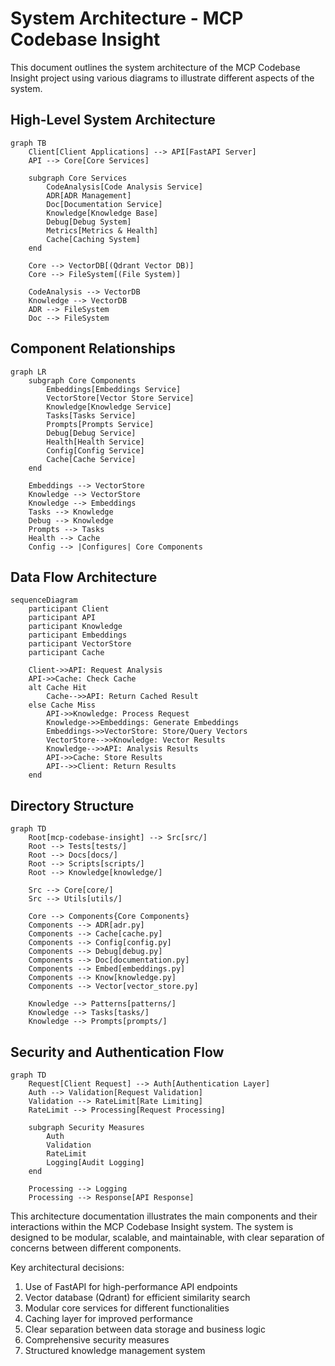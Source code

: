 # System Architecture - MCP Codebase Insight

This document outlines the system architecture of the MCP Codebase Insight project using various diagrams to illustrate different aspects of the system.

## High-Level System Architecture

```mermaid
graph TB
    Client[Client Applications] --> API[FastAPI Server]
    API --> Core[Core Services]
    
    subgraph Core Services
        CodeAnalysis[Code Analysis Service]
        ADR[ADR Management]
        Doc[Documentation Service]
        Knowledge[Knowledge Base]
        Debug[Debug System]
        Metrics[Metrics & Health]
        Cache[Caching System]
    end
    
    Core --> VectorDB[(Qdrant Vector DB)]
    Core --> FileSystem[(File System)]
    
    CodeAnalysis --> VectorDB
    Knowledge --> VectorDB
    ADR --> FileSystem
    Doc --> FileSystem
```

## Component Relationships

```mermaid
graph LR
    subgraph Core Components
        Embeddings[Embeddings Service]
        VectorStore[Vector Store Service]
        Knowledge[Knowledge Service]
        Tasks[Tasks Service]
        Prompts[Prompts Service]
        Debug[Debug Service]
        Health[Health Service]
        Config[Config Service]
        Cache[Cache Service]
    end
    
    Embeddings --> VectorStore
    Knowledge --> VectorStore
    Knowledge --> Embeddings
    Tasks --> Knowledge
    Debug --> Knowledge
    Prompts --> Tasks
    Health --> Cache
    Config --> |Configures| Core Components
```

## Data Flow Architecture

```mermaid
sequenceDiagram
    participant Client
    participant API
    participant Knowledge
    participant Embeddings
    participant VectorStore
    participant Cache
    
    Client->>API: Request Analysis
    API->>Cache: Check Cache
    alt Cache Hit
        Cache-->>API: Return Cached Result
    else Cache Miss
        API->>Knowledge: Process Request
        Knowledge->>Embeddings: Generate Embeddings
        Embeddings->>VectorStore: Store/Query Vectors
        VectorStore-->>Knowledge: Vector Results
        Knowledge-->>API: Analysis Results
        API->>Cache: Store Results
        API-->>Client: Return Results
    end
```

## Directory Structure

```mermaid
graph TD
    Root[mcp-codebase-insight] --> Src[src/]
    Root --> Tests[tests/]
    Root --> Docs[docs/]
    Root --> Scripts[scripts/]
    Root --> Knowledge[knowledge/]
    
    Src --> Core[core/]
    Src --> Utils[utils/]
    
    Core --> Components{Core Components}
    Components --> ADR[adr.py]
    Components --> Cache[cache.py]
    Components --> Config[config.py]
    Components --> Debug[debug.py]
    Components --> Doc[documentation.py]
    Components --> Embed[embeddings.py]
    Components --> Know[knowledge.py]
    Components --> Vector[vector_store.py]
    
    Knowledge --> Patterns[patterns/]
    Knowledge --> Tasks[tasks/]
    Knowledge --> Prompts[prompts/]
```

## Security and Authentication Flow

```mermaid
graph TD
    Request[Client Request] --> Auth[Authentication Layer]
    Auth --> Validation[Request Validation]
    Validation --> RateLimit[Rate Limiting]
    RateLimit --> Processing[Request Processing]
    
    subgraph Security Measures
        Auth
        Validation
        RateLimit
        Logging[Audit Logging]
    end
    
    Processing --> Logging
    Processing --> Response[API Response]
```

This architecture documentation illustrates the main components and their interactions within the MCP Codebase Insight system. The system is designed to be modular, scalable, and maintainable, with clear separation of concerns between different components.

Key architectural decisions:
1. Use of FastAPI for high-performance API endpoints
2. Vector database (Qdrant) for efficient similarity search
3. Modular core services for different functionalities
4. Caching layer for improved performance
5. Clear separation between data storage and business logic
6. Comprehensive security measures
7. Structured knowledge management system 